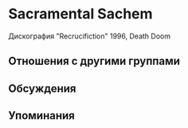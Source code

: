 # Sacramental Sachem

Дискография
"Recrucifiction" 1996, Death Doom

## Отношения с другими группами


## Обсуждения


## Упоминания


